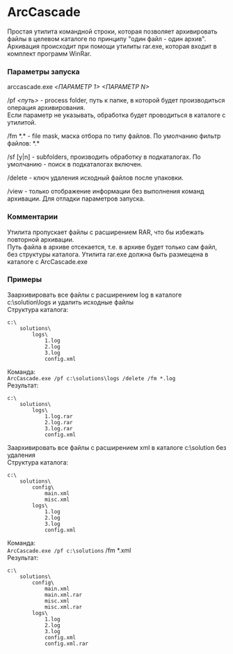 # ArcCascade
Простая утилита командной строки, которая позволяет архивировать файлы в целевом каталоге по принципу "один файл - один архив".
Архивация происходит при помощи утилиты rar.exe, которая входит в комплект программ WinRar.

### Параметры запуска 
arccascade.exe _<ПАРАМЕТР 1> <ПАРАМЕТР N>_

/pf _<путь>_ - process folder, путь к папке, в которой будет производиться операция архивирования.  
Если параметр не указывать, обработка будет проводиться в каталоге с утилитой.

/fm \*.\* - file mask, маска отбора по типу файлов. По умолчанию фильтр файлов: \*.\*

/sf [y|n] - subfolders, производить обработку в подкаталогах. По умолчанию - поиск в подкаталогах включен.

/delete - ключ удаления исходный файлов после упаковки.

/view - только отображение информации без выполнения команд архивации. Для отладки параметров запуска.

### Комментарии
Утилита пропускает файлы с расширением RAR, что бы избежать повторной архивации.  
Путь файла в архиве отсекается, т.е. в архиве будет только сам файл, без структуры каталога.
Утилита rar.exe должна быть размещена в каталоге с ArcCascade.exe
### Примеры
Заархивировать все файлы с расширением log в каталоге c:\solution\logs и удалить исходные файлы  
Структура каталога:  
```
c:\
	solutions\
		logs\
			1.log
			2.log
			3.log
			config.xml
```
Команда:  
`ArcCascade.exe /pf c:\solutions\logs /delete /fm *.log`  
Результат:
```
c:\
	solutions\
		logs\
			1.log.rar
			2.log.rar
			3.log.rar
			config.xml
```

Заархивировать все файлы с расширением xml в каталоге c:\solution без удаления  
Структура каталога:  
```
c:\
	solutions\
		config\
			main.xml
			misc.xml
		logs\
			1.log
			2.log
			3.log
			config.xml
```
Команда:  
`ArcCascade.exe /pf c:\solutions` /fm *.xml  
Результат:
```
c:\
	solutions\
		config\
			main.xml
			main.xml.rar
			misc.xml
			misc.xml.rar
		logs\
			1.log
			2.log
			3.log
			config.xml
			config.xml.rar
```
